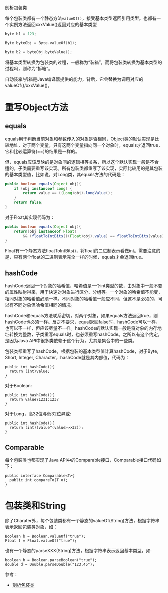 剖析包装类

每个包装类都有一个静态方法`valueOf()`，接受基本类型返回引用类型。也都有一个实例方法返回xxxValue()返回对应的基本类型

```c
byte b1 = 123;

Byte byteObj = Byte.valueOf(b1);

byte b2 = byteObj.byteValue();

```

将基本类型转换为包装类的过程，一般称为“装箱”，而将包装类转换为基本类型的过程吗，则称为“拆箱”。

自动装箱/拆箱是Java编译器提供的能力，背后，它会替换为调用对应的valueOf()/xxxValue()。

重写Object方法
=================
equals
-------
equals用于判断当前对象和参数传入的对象是否相同，Object类的默认实现是比较地址，对于两个变量，只有这两个变量指向同一个对象时，equals才返回true，它和比较运算符(==)的结果是一样的。

但，equals应该反映的是对象间的逻辑相等关系，所以这个默认实现一般是不合适的，子类需要重写该实现。所有包装类都重写了该实现，实际比较用的是其包装的基本类型值，比如说，对Long类，其equals方法的代码是：
```java
public boolean equals(Object obj){
	if (obj instanceof Long) {
		return value == ((Long)obj).longValue();
	}
	return false;
}
```
对于Float其实现代码为：
```java
public boolean equals(Object obj){
	return(obj instanceof Float) 
		&& (floatToIntBits(((Float)obj).value) == floatToIntBits(value));
}
```
Float有一个静态方法floatToIntBits()，将float的二进制表示看做int。需要注意的是，只有两个float的二进制表示完全一样的时候，equals才会返回true。

hashCode
----------
hashCode返回一个对象的哈希值，哈希值是一个int类型的数，由对象中一般不变的属性映射得来，用于快速对对象进行区分、分组等。一个对象的哈希值不能变，相同对象的哈希值必须一样。不同对象的哈希值一般应不同，但这不是必须的，可以有不同对象但哈希值相同的情况。

hashCode和equals方法联系密切，对两个对象，如果equals方法返回true，则hashCode也必须一样。反之不要求，equal返回false时，hashCode可以一样，也可以不一样，但应该尽量不一样。hashCode的默认实现一般是将对象的内存地址转换为整数，子类重写equals时，也必须重写hashCode。之所以有这个约定，是因为Java API中很多类依赖于这个行为，尤其是集合中的一些类。

包装类都重写了hashCode，根据包装的基本类型值计算hashCode，对于Byte, Short, Integer, Character，hashCode就是其内部值，代码为：
```
public int hashCode(){
  return (int)value;
}
```
对于Boolean:
```
public int hashCode(){
  return value?1231:1237
}
```
对于Long，高32位与低32位异或:
```
public int hashCode(){
  return (int)(value^(value>>>32));
}
```

Comparable
-----------------
每个包装类也都实现了Java API中的Comparable接口，Comparable接口代码如下：
```
public interface Comparable<T>{
  public int compareTo(T o);
}
```

包装类和String
============
除了Charater外，每个包装类都有一个静态的valueOf(String)方法，根据字符串表示返回包装类对象，如：
```
Boolean b = Boolean.valueOf("true");
Float f = Float.valueOf("true");
```
也有一个静态的parseXXX(String)方法，根据字符串表示返回基本类型，如:
```
boolean b = Boolean.parseBoolean("true");
double d = Double.parseDouble("123.45");
```

参考：
* [剖析包装类](https://mp.weixin.qq.com/s?__biz=MzIxOTI1NTk5Nw==&mid=2650047229&idx=1&sn=7ae9230808124b2c12674263435b521b&scene=21#wechat_redirect)